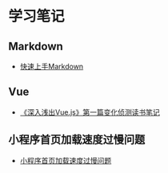 # 学习笔记

## Markdown
* [快速上手Markdown](https://github.com/Irene200825/Blog/issues/1)


## Vue
* [《深入浅出Vue.js》第一篇变化侦测读书笔记](https://github.com/Irene200825/Blog/issues/2)



## 小程序首页加载速度过慢问题
* [小程序首页加载速度过慢问题](https://github.com/Irene200825/Blog/issues/5)

